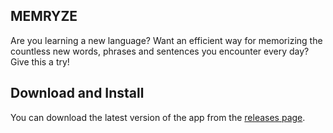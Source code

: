 ## MEMRYZE
Are you learning a new language? Want an efficient way for memorizing the countless new words, phrases
and sentences you encounter every day? Give this a try!

## Download and Install

You can download the latest version of the app from the [releases page](https://github.com/amin-mir/memryze/releases).
